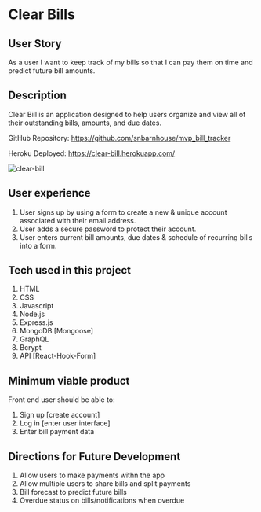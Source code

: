 # Clear Bills

## User Story
As a user I want to keep track of my bills so that I can pay them on time and predict future bill amounts.
## Description
Clear Bill is an application designed to help users organize and view all of their outstanding bills, amounts, and due dates.

GitHub Repository: https://github.com/snbarnhouse/mvp_bill_tracker 

Heroku Deployed: https://clear-bill.herokuapp.com/ 

![clear-bill](https://user-images.githubusercontent.com/77131387/126240098-c3e719e1-1f98-4ca5-9c01-080ed888316b.png)

## User experience
1. User signs up by using a form to create a new & unique account associated with their email address.
2. User adds a secure password to protect their account.
3. User enters current bill amounts, due dates & schedule of recurring bills into a form.
## Tech used in this project
1. HTML
2. CSS
3. Javascript
4. Node.js
5. Express.js
6. MongoDB [Mongoose]
8. GraphQL
9. Bcrypt
10. API [React-Hook-Form]
## Minimum viable product
Front end user should be able to:
1. Sign up [create account]
2. Log in [enter user interface]
3. Enter bill payment data
## Directions for Future Development
1. Allow users to make payments withn the app
2. Allow multiple users to share bills and split payments
3. Bill forecast to predict future bills
4. Overdue status on bills/notifications when overdue
